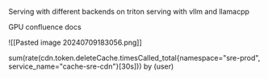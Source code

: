 
Serving with different backends on triton
serving with vllm and llamacpp

GPU confluence docs

![[Pasted image 20240709183056.png]]


sum(rate(cdn.token.deleteCache.timesCalled_total{namespace="sre-prod", service_name="cache-sre-cdn"}[30s])) by (user)